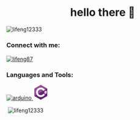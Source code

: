 <h1 align="center">hello there 👋</h1>
<p align="left"> <img src="https://komarev.com/ghpvc/?username=lifeng12333&label=Profile%20views&color=0e75b6&style=flat" alt="lifeng12333" /> </p>

<h3 align="left">Connect with me:</h3>
<p align="left">
<a href="https://twitter.com/lifeng87" target="blank"><img align="center" src="https://raw.githubusercontent.com/rahuldkjain/github-profile-readme-generator/master/src/images/icons/Social/twitter.svg" alt="lifeng87" height="30" width="40" /></a>
</p>

<h3 align="left">Languages and Tools:</h3>
<p align="left"> <a href="https://www.arduino.cc/" target="_blank" rel="noreferrer"> <img src="https://cdn.worldvectorlogo.com/logos/arduino-1.svg" alt="arduino" width="40" height="40"/> </a> <a href="https://www.w3schools.com/cs/" target="_blank" rel="noreferrer"> <img src="https://raw.githubusercontent.com/devicons/devicon/master/icons/csharp/csharp-original.svg" alt="csharp" width="40" height="40"/> </a> </p>

<p>&nbsp;<img align="center" src="https://github-readme-stats.vercel.app/api?username=lifeng-87&show_icons=true&locale=en" alt="lifeng12333" /></p>

